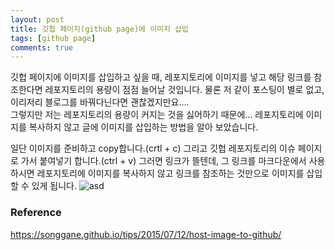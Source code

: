 ```yaml
---
layout: post
title: 깃헙 페이지(github page)에 이미지 삽입
tags: [github page]
comments: true
---
```

깃헙 페이지에 이미지를 삽입하고 싶을 때, 레포지토리에 이미지를 넣고 해당 링크를 참조한다면 레포지토리의 용량이 점점 늘어날 것입니다. 물론 저 같이 포스팅이 별로 없고, 이리저리 블로그를 바꿔다닌다면 괜찮겠지만요....<br>
그렇지만 저는 레포지토리의 용량이 커지는 것을 싫어하기 때문에... 레포지토리에 이미지를 복사하지 않고 글에 이미지를 삽입하는 방법을 알아 보았습니다.

일단 이미지를 준비하고 copy합니다.(crtl + c)
그리고 깃헙 레포지토리의 이슈 페이지로 가서 붙여넣기 합니다.(ctrl + v)
그러면 링크가 뜰텐데, 그 링크를 마크다운에서 사용하시면 레포지토리에 이미지를 복사하지 않고 링크를 참조하는 것만으로 이미지를 삽입할 수 있게 됩니다.
![asd](https://user-images.githubusercontent.com/30650374/47948585-a0b2af80-df76-11e8-8ce3-fb5b89b49831.png)
### Reference
<https://songgane.github.io/tips/2015/07/12/host-image-to-github/>

